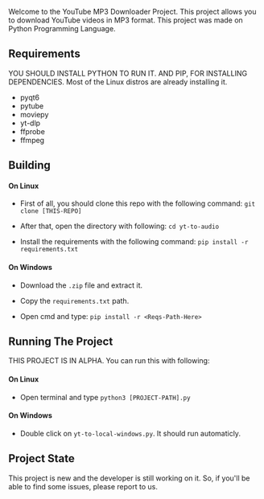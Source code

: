 Welcome to the YouTube MP3 Downloader Project.
This project allows you to download YouTube videos in MP3 format.
This project was made on Python Programming Language.

## Requirements

YOU SHOULD INSTALL PYTHON TO RUN IT.
AND PIP, FOR INSTALLING DEPENDENCIES.
Most of the Linux distros are already installing it.

- pyqt6
- pytube
- moviepy
- yt-dlp
- ffprobe
- ffmpeg

## Building

#### On Linux

- First of all, you should clone this repo with the following command:
`git clone [THIS-REPO]`

- After that, open the directory with following:
`cd yt-to-audio`

- Install the requirements with the following command:
`pip install -r requirements.txt`

#### On Windows

- Download the `.zip` file and extract it.

- Copy the `requirements.txt` path.

- Open cmd and type: `pip install -r <Reqs-Path-Here>`

## Running The Project

THIS PROJECT IS IN ALPHA.
You can run this with following:

#### On Linux
- Open terminal and type `python3 [PROJECT-PATH].py`
#### On Windows
- Double click on `yt-to-local-windows.py`. It should run automaticly.

## Project State

This project is new and the developer is still working on it.
So, if you'll be able to find some issues, please report to us.
